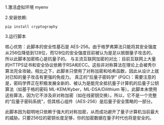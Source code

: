 1.激活虚拟环境 myenv

2.安装依赖:
```
pip install cryptography
```

3.运行脚本

  核心优势：此脚本的安全性基石是 AES-256。由于格罗弗算法只能将其安全强度从256位降低到128位，而128位的安全强度目前被认为是足以抵御量子攻击的，所以此脚本加密核心是抗量子的。
  与主流互联网加密的对比：目前互联网上大量的HTTPS证书和安全协议依赖于RSA和ECC。这些非对称算法在理论上会被秀尔算法完全攻破。相比之下，此脚本只使用了对称加密和哈希函数，因此从设计上就对已知的量子攻击有更强的免疫力。
  真正的“后量子密码学” (PQC)：需要注意的是，密码学界正在积极发展全新的、被认为是能完全抵抗量子计算机的后量子公钥算法（如基于格的密码 ML-KEM/Kyber，ML-DSA/Dilithium 等）。此脚本未使用这些算法，因为它不涉及非对称加密（如在线密钥交换）。所以，它不是一个完整的“后量子密码系统”，但其核心组件（AES-256）是后量子安全策略的一部分。

此脚本因为聪明地只依赖于强大的对称加密，从而成功避开了量子计算机当前最大的威胁。只要256位的密钥长度足够，你的加密数据在量子时代也将是安全的。
